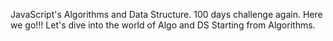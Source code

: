 JavaScript's Algorithms and Data Structure.
100 days challenge again. 
Here we go!!!
Let's dive into the world of Algo and DS
Starting from Algorithms.
